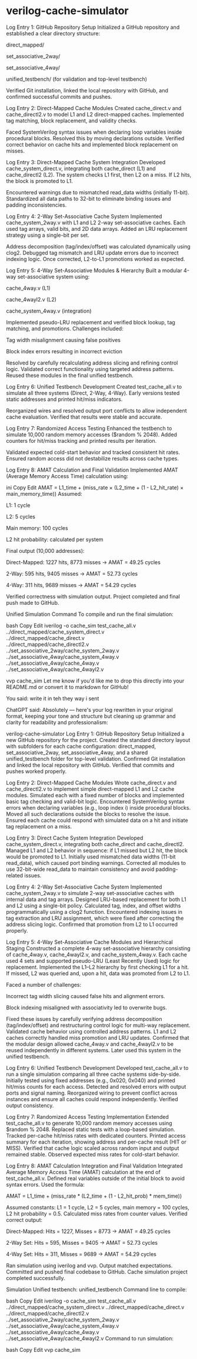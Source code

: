# verilog-cache-simulator
Log Entry 1: GitHub Repository Setup
Initialized a GitHub repository and established a clear directory structure:

direct_mapped/

set_associative_2way/

set_associative_4way/

unified_testbench/ (for validation and top-level testbench)

Verified Git installation, linked the local repository with GitHub, and confirmed successful commits and pushes.

Log Entry 2: Direct-Mapped Cache Modules
Created cache_direct.v and cache_directl2.v to model L1 and L2 direct-mapped caches. Implemented tag matching, block replacement, and validity checks.

Faced SystemVerilog syntax issues when declaring loop variables inside procedural blocks. Resolved this by moving declarations outside. Verified correct behavior on cache hits and implemented block replacement on misses.

Log Entry 3: Direct-Mapped Cache System Integration
Developed cache_system_direct.v, integrating both cache_direct (L1) and cache_directl2 (L2). The system checks L1 first, then L2 on a miss. If L2 hits, the block is promoted to L1.

Encountered warnings due to mismatched read_data widths (initially 11-bit). Standardized all data paths to 32-bit to eliminate binding issues and padding inconsistencies.

Log Entry 4: 2-Way Set-Associative Cache System
Implemented cache_system_2way.v with L1 and L2 2-way set-associative caches. Each used tag arrays, valid bits, and 2D data arrays. Added an LRU replacement strategy using a single-bit per set.

Address decomposition (tag/index/offset) was calculated dynamically using clog2. Debugged tag mismatch and LRU update errors due to incorrect indexing logic. Once corrected, L2-to-L1 promotions worked as expected.

Log Entry 5: 4-Way Set-Associative Modules & Hierarchy
Built a modular 4-way set-associative system using:

cache_4way.v (L1)

cache_4wayl2.v (L2)

cache_system_4way.v (integration)

Implemented pseudo-LRU replacement and verified block lookup, tag matching, and promotions. Challenges included:

Tag width misalignment causing false positives

Block index errors resulting in incorrect eviction

Resolved by carefully recalculating address slicing and refining control logic. Validated correct functionality using targeted address patterns. Reused these modules in the final unified testbench.

Log Entry 6: Unified Testbench Development
Created test_cache_all.v to simulate all three systems (Direct, 2-Way, 4-Way). Early versions tested static addresses and printed hit/miss indicators.

Reorganized wires and resolved output port conflicts to allow independent cache evaluation. Verified that results were stable and accurate.

Log Entry 7: Randomized Access Testing
Enhanced the testbench to simulate 10,000 random memory accesses ($random % 2048). Added counters for hit/miss tracking and printed results per iteration.

Validated expected cold-start behavior and tracked consistent hit rates. Ensured random access did not destabilize results across cache types.

Log Entry 8: AMAT Calculation and Final Validation
Implemented AMAT (Average Memory Access Time) calculation using:

ini
Copy
Edit
AMAT = L1_time + (miss_rate × (L2_time + (1 - L2_hit_rate) × main_memory_time))
Assumed:

L1: 1 cycle

L2: 5 cycles

Main memory: 100 cycles

L2 hit probability: calculated per system

Final output (10,000 addresses):

Direct-Mapped: 1227 hits, 8773 misses → AMAT = 49.25 cycles

2-Way: 595 hits, 9405 misses → AMAT = 52.73 cycles

4-Way: 311 hits, 9689 misses → AMAT = 54.29 cycles

Verified correctness with simulation output. Project completed and final push made to GitHub.

Unified Simulation Command
To compile and run the final simulation:

bash
Copy
Edit
iverilog -o cache_sim test_cache_all.v \
  ../direct_mapped/cache_system_direct.v \
  ../direct_mapped/cache_direct.v \
  ../direct_mapped/cache_directl2.v \
  ../set_associative_2way/cache_system_2way.v \
  ../set_associative_4way/cache_system_4way.v \
  ../set_associative_4way/cache_4way.v \
  ../set_associative_4way/cache_4wayl2.v

vvp cache_sim
Let me know if you'd like me to drop this directly into your README.md or convert it to markdown for GitHub!






You said:
write it in teh they way i sent 


ChatGPT said:
Absolutely — here's your log rewritten in your original format, keeping your tone and structure but cleaning up grammar and clarity for readability and professionalism:

verilog-cache-simulator
Log Entry 1: GitHub Repository Setup
Initialized a new GitHub repository for the project. Created the standard directory layout with subfolders for each cache configuration: direct_mapped, set_associative_2way, set_associative_4way, and a shared unified_testbench folder for top-level validation. Confirmed Git installation and linked the local repository with GitHub. Verified that commits and pushes worked properly.

Log Entry 2: Direct-Mapped Cache Modules
Wrote cache_direct.v and cache_directl2.v to implement simple direct-mapped L1 and L2 cache modules. Simulated each with a fixed number of blocks and implemented basic tag checking and valid-bit logic. Encountered SystemVerilog syntax errors when declaring variables (e.g., loop index i) inside procedural blocks. Moved all such declarations outside the blocks to resolve the issue. Ensured each cache could respond with simulated data on a hit and initiate tag replacement on a miss.

Log Entry 3: Direct Cache System Integration
Developed cache_system_direct.v, integrating both cache_direct and cache_directl2. Managed L1 and L2 behavior in sequence: if L1 missed but L2 hit, the block would be promoted to L1. Initially used mismatched data widths (11-bit read_data), which caused port binding warnings. Corrected all modules to use 32-bit-wide read_data to maintain consistency and avoid padding-related issues.

Log Entry 4: 2-Way Set-Associative Cache System
Implemented cache_system_2way.v to simulate 2-way set-associative caches with internal data and tag arrays. Designed LRU-based replacement for both L1 and L2 using a single-bit policy. Calculated tag, index, and offset widths programmatically using a clog2 function. Encountered indexing issues in tag extraction and LRU assignment, which were fixed after correcting the address slicing logic. Confirmed that promotion from L2 to L1 occurred properly.

Log Entry 5: 4-Way Set-Associative Cache Modules and Hierarchical Staging
Constructed a complete 4-way set-associative hierarchy consisting of cache_4way.v, cache_4wayl2.v, and cache_system_4way.v. Each cache used 4 sets and supported pseudo-LRU (Least Recently Used) logic for replacement. Implemented the L1–L2 hierarchy by first checking L1 for a hit. If missed, L2 was queried and, upon a hit, data was promoted from L2 to L1.

Faced a number of challenges:

Incorrect tag width slicing caused false hits and alignment errors.

Block indexing misaligned with associativity led to overwrite bugs.

Fixed these issues by carefully verifying address decomposition (tag/index/offset) and restructuring control logic for multi-way replacement. Validated cache behavior using controlled address patterns. L1 and L2 caches correctly handled miss promotion and LRU updates. Confirmed that the modular design allowed cache_4way.v and cache_4wayl2.v to be reused independently in different systems. Later used this system in the unified testbench.

Log Entry 6: Unified Testbench Development
Developed test_cache_all.v to run a single simulation comparing all three cache systems side-by-side. Initially tested using fixed addresses (e.g., 0x020, 0x040) and printed hit/miss counts for each access. Detected and resolved errors with output ports and signal naming. Reorganized wiring to prevent conflict across instances and ensure all caches could respond independently. Verified output consistency.

Log Entry 7: Randomized Access Testing Implementation
Extended test_cache_all.v to generate 10,000 random memory accesses using $random % 2048. Replaced static tests with a loop-based simulation. Tracked per-cache hit/miss rates with dedicated counters. Printed access summary for each iteration, showing address and per-cache result (HIT or MISS). Verified that cache logic scaled across random input and output remained stable. Observed expected miss rates for cold-start behavior.

Log Entry 8: AMAT Calculation Integration and Final Validation
Integrated Average Memory Access Time (AMAT) calculation at the end of test_cache_all.v. Defined real variables outside of the initial block to avoid syntax errors. Used the formula:

AMAT = L1_time + (miss_rate * (L2_time + (1 - L2_hit_prob) * mem_time))

Assumed constants: L1 = 1 cycle, L2 = 5 cycles, main memory = 100 cycles, L2 hit probability = 0.5. Calculated miss rates from counter values. Verified correct output:

Direct-Mapped: Hits = 1227, Misses = 8773 → AMAT = 49.25 cycles

2-Way Set: Hits = 595, Misses = 9405 → AMAT = 52.73 cycles

4-Way Set: Hits = 311, Misses = 9689 → AMAT = 54.29 cycles

Ran simulation using iverilog and vvp. Output matched expectations. Committed and pushed final codebase to GitHub. Cache simulation project completed successfully.

Simulation
Unified testbench: unified_testbench
Command line to compile:

bash
Copy
Edit
iverilog -o cache_sim test_cache_all.v ../direct_mapped/cache_system_direct.v ../direct_mapped/cache_direct.v ../direct_mapped/cache_directl2.v ../set_associative_2way/cache_system_2way.v ../set_associative_4way/cache_system_4way.v ../set_associative_4way/cache_4way.v ../set_associative_4way/cache_4wayl2.v
Command to run simulation:

bash
Copy
Edit
vvp cache_sim

